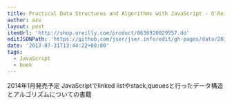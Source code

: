 ```yaml
---
title: Practical Data Structures and Algorithms with JavaScript - O'Reilly Media
author: azu
layout: post
itemUrl: 'http://shop.oreilly.com/product/0636920029557.do'
editJSONPath: 'https://github.com/jser/jser.info/edit/gh-pages/data/2013/07/index.json'
date: '2013-07-31T13:44:22+00:00'
tags:
  - JavaScript
  - book
---
```

2014年1月発売予定
JavaScriptでlinked listやstack,queuesと行ったデータ構造とアルゴリズムについての書籍
